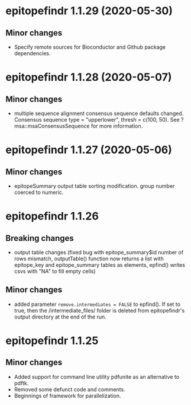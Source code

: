 # epitopefindr 1.1.29 (2020-05-30)
## Minor changes
- Specify remote sources for Bioconductor and Github package dependencies.

# epitopefindr 1.1.28 (2020-05-07)
## Minor changes
- multiple sequence alignment consensus sequence defaults changed. Consensus sequence type = "upperlower", thresh = c(100, 50). See ?msa::msaConsensusSequence for more information.

# epitopefindr 1.1.27 (2020-05-06)
## Minor changes
- epitopeSummary output table sorting modification. group number coerced to numeric.

# epitopefindr 1.1.26
## Breaking changes
- output table changes (fixed bug with epitope_summary$id number of rows mismatch, outputTable() function now returns a list with epitope_key and epitope_summary tables as elements, epfind() writes csvs with "NA" to fill empty cells)  

## Minor changes
- added parameter `remove.intermediates = FALSE` to epfind(). If set to true, then the /intermediate_files/ folder is deleted from epitopefindr's output directory at the end of the run.

# epitopefindr 1.1.25
## Minor changes
- Added support for command line utility pdfunite as an alternative to pdftk.
- Removed some defunct code and comments.
- Beginnings of framework for parallelization.